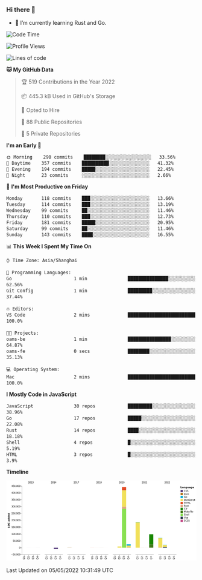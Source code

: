 ### Hi there 👋

- 🌱 I’m currently learning Rust and Go.

<!--START_SECTION:waka-->
![Code Time](http://img.shields.io/badge/Code%20Time-351%20hrs%2037%20mins-blue)

![Profile Views](http://img.shields.io/badge/Profile%20Views-1-blue)

![Lines of code](https://img.shields.io/badge/From%20Hello%20World%20I%27ve%20Written-850%20Thousand%20lines%20of%20code-blue)

**🐱 My GitHub Data** 

> 🏆 519 Contributions in the Year 2022
 > 
> 📦 445.3 kB Used in GitHub's Storage 
 > 
> 💼 Opted to Hire
 > 
> 📜 88 Public Repositories 
 > 
> 🔑 5 Private Repositories  
 > 
**I'm an Early 🐤** 

```text
🌞 Morning    290 commits    ████████░░░░░░░░░░░░░░░░░   33.56% 
🌆 Daytime    357 commits    ██████████░░░░░░░░░░░░░░░   41.32% 
🌃 Evening    194 commits    █████░░░░░░░░░░░░░░░░░░░░   22.45% 
🌙 Night      23 commits     ░░░░░░░░░░░░░░░░░░░░░░░░░   2.66%

```
📅 **I'm Most Productive on Friday** 

```text
Monday       118 commits    ███░░░░░░░░░░░░░░░░░░░░░░   13.66% 
Tuesday      114 commits    ███░░░░░░░░░░░░░░░░░░░░░░   13.19% 
Wednesday    99 commits     ██░░░░░░░░░░░░░░░░░░░░░░░   11.46% 
Thursday     110 commits    ███░░░░░░░░░░░░░░░░░░░░░░   12.73% 
Friday       181 commits    █████░░░░░░░░░░░░░░░░░░░░   20.95% 
Saturday     99 commits     ██░░░░░░░░░░░░░░░░░░░░░░░   11.46% 
Sunday       143 commits    ████░░░░░░░░░░░░░░░░░░░░░   16.55%

```


📊 **This Week I Spent My Time On** 

```text
⌚︎ Time Zone: Asia/Shanghai

💬 Programming Languages: 
Go                       1 min               ███████████████░░░░░░░░░░   62.56% 
Git Config               1 min               █████████░░░░░░░░░░░░░░░░   37.44%

🔥 Editors: 
VS Code                  2 mins              █████████████████████████   100.0%

🐱‍💻 Projects: 
oams-be                  1 min               ████████████████░░░░░░░░░   64.87% 
oams-fe                  0 secs              ████████░░░░░░░░░░░░░░░░░   35.13%

💻 Operating System: 
Mac                      2 mins              █████████████████████████   100.0%

```

**I Mostly Code in JavaScript** 

```text
JavaScript               30 repos            █████████░░░░░░░░░░░░░░░░   38.96% 
Go                       17 repos            █████░░░░░░░░░░░░░░░░░░░░   22.08% 
Rust                     14 repos            ████░░░░░░░░░░░░░░░░░░░░░   18.18% 
Shell                    4 repos             █░░░░░░░░░░░░░░░░░░░░░░░░   5.19% 
HTML                     3 repos             █░░░░░░░░░░░░░░░░░░░░░░░░   3.9%

```


**Timeline**

![Chart not found](https://raw.githubusercontent.com/elton/elton/main/charts/bar_graph.png) 


 Last Updated on 05/05/2022 10:31:49 UTC
<!--END_SECTION:waka-->

<!--
**elton/elton** is a ✨ _special_ ✨ repository because its `README.md` (this file) appears on your GitHub profile.

Here are some ideas to get you started:

- 🔭 I’m currently working on ...
- 🌱 I’m currently learning ...
- 👯 I’m looking to collaborate on ...
- 🤔 I’m looking for help with ...
- 💬 Ask me about ...
- 📫 How to reach me: ...
- 😄 Pronouns: ...
- ⚡ Fun fact: ...
-->
